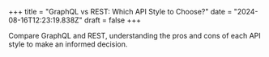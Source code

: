 +++
title = "GraphQL vs REST: Which API Style to Choose?"
date = "2024-08-16T12:23:19.838Z"
draft = false
+++

  Compare GraphQL and REST, understanding the pros and cons of each API style to make an informed decision.
        